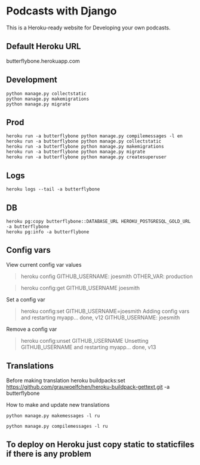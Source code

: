# Podcasts with Django

This is a Heroku-ready website for Developing your own podcasts.

## Default Heroku URL

butterflybone.herokuapp.com

## Development

    python manage.py collectstatic
    python manage.py makemigrations
    python manage.py migrate

## Prod

    heroku run -a butterflybone python manage.py compilemessages -l en
    heroku run -a butterflybone python manage.py collectstatic
    heroku run -a butterflybone python manage.py makemigrations
    heroku run -a butterflybone python manage.py migrate
    heroku run -a butterflybone python manage.py createsuperuser

## Logs

    heroku logs --tail -a butterflybone

## DB

    heroku pg:copy butterflybone::DATABASE_URL HEROKU_POSTGRESQL_GOLD_URL -a butterflybone
    heroku pg:info -a butterflybone


## Config vars

View current config var values

> heroku config
> GITHUB_USERNAME: joesmith
> OTHER_VAR: production

> heroku config:get GITHUB_USERNAME
> joesmith

Set a config var

> heroku config:set GITHUB_USERNAME=joesmith
> Adding config vars and restarting myapp... done, v12
> GITHUB_USERNAME: joesmith

Remove a config var

> heroku config:unset GITHUB_USERNAME
> Unsetting GITHUB_USERNAME and restarting myapp... done, v13

## Translations


Before making translation
heroku buildpacks:set https://github.com/grauwoelfchen/heroku-buildpack-gettext.git -a butterflybone

How to make and update new translations

    python manage.py makemessages -l ru

    python manage.py compilemessages -l ru


## To deploy on Heroku just copy static to staticfiles if there is any problem

